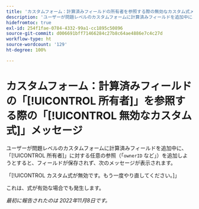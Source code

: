 ```yaml
---
title: 'カスタムフォーム：計算済みフィールドの所有者を参照する際の無効なカスタム式メッセージ'
description: 'ユーザーが問題レベルのカスタムフォームに計算済みフィールドを追加中に、所有者に対する任意の参照（「ownerID など」）を追加しようとすると、フィールドが保存されず、次のメッセージが表示されます。カスタム式が無効です。もう一度やり直してください'
hidefromtoc: true
exl-id: 254f1fae-0784-4332-99a1-cc1895c50896
source-git-commit: d006691bff71466284c27b8c64ae4886e7c4c27d
workflow-type: ht
source-wordcount: '129'
ht-degree: 100%

---
```


# カスタムフォーム：計算済みフィールドの「[!UICONTROL 所有者]」を参照する際の「[!UICONTROL 無効なカスタム式]」メッセージ

ユーザーが問題レベルのカスタムフォームに計算済みフィールドを追加中に、「[!UICONTROL 所有者]」に対する任意の参照（「`ownerID` など」）を追加しようとすると、フィールドが保存されず、次のメッセージが表示されます。

「[!UICONTROL カスタム式が無効です。もう一度やり直してください。]」

これは、式が有効な場合でも発生します。

_最初に報告されたのは 2022年11月8日です。_
